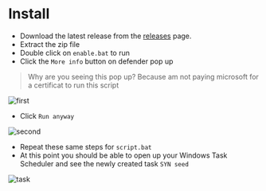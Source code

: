 # Install


- Download the latest release from the [releases](https://github.com/Craven73/hll-seed/releases) page.
- Extract the zip file
- Double click on `enable.bat` to run
- Click the `More info` button on defender pop up
> Why are you seeing this pop up? Because am not paying microsoft for a certificat to run this script
  
![first](https://github.com/Craven73/hll-seed/assets/50681292/e02530fc-ebca-4e7b-968d-823681db9a2c)

- Click `Run anyway`

![second](https://github.com/Craven73/hll-seed/assets/50681292/bcc3a17d-b388-49db-a4db-46ac89a636a2)

- Repeat these same steps for `script.bat`
- At this point you should be able to open up your Windows Task Scheduler and see the newly created task `SYN seed`

![task](https://github.com/Craven73/hll-seed/assets/50681292/d57a539e-9eb3-49e5-9e53-5c65ebd34308)
